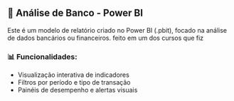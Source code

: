 ## 🏦 Análise de Banco - Power BI

Este é um modelo de relatório criado no Power BI (.pbit), focado na análise de dados bancários ou financeiros.
feito em um dos cursos que fiz 

### 📊 Funcionalidades:
- Visualização interativa de indicadores
- Filtros por período e tipo de transação
- Painéis de desempenho e alertas visuais

